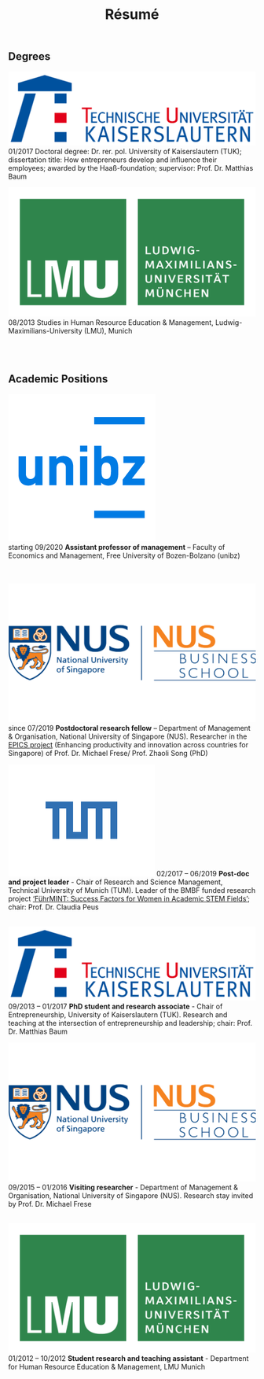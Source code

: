 ﻿---
title: "Résumé"
bg: orange
color: black
fa-icon: university
---

## Degrees

<img alt="TUK" src="./img/Tu_kaiserslautern.svg" class="logos"> 01/2017 Doctoral degree: Dr. rer. pol.
University of Kaiserslautern (TUK); dissertation title: How entrepreneurs develop and influence their employees; awarded by the Haaß-foundation; supervisor: Prof. Dr. Matthias Baum

<img alt="LMU" src="./img/LMU Logo.png" class="logos"> 08/2013 Studies in Human Resource Education & Management, Ludwig-Maximilians-University (LMU), Munich

<br/> <br/> 

## Academic Positions

<img alt="unibz" src="./img/unibz.png" class="logos"> <br/> starting 09/2020	**Assistant professor of management** – Faculty of Economics and Management, Free University of Bozen-Bolzano (unibz) <br/> <br/> <br/>

<img alt="NUS" src="./img/NUS Logo.png" class="logos"> since 07/2019	**Postdoctoral research fellow** – Department of Management & Organisation, National University of Singapore (NUS).
Researcher in the [EPICS project](https://bizfaculty.nus.edu.sg/epics/) (Enhancing productivity and innovation across countries for Singapore) of Prof. Dr. Michael Frese/ Prof. Zhaoli Song (PhD)

<img alt="TUM" src="./img/TUM.svg" class="logos"> 02/2017 – 06/2019	**Post-doc and project leader** - Chair of Research and Science Management, Technical University of Munich (TUM).
Leader of the BMBF funded research project [‘FührMINT: Success Factors for Women in Academic STEM Fields’](https://www.rm.wi.tum.de/fuehrmint/projekt-fuehrmint/); chair: Prof. Dr. Claudia Peus <br/><br/>

<img alt="TUK" src="./img/Tu_kaiserslautern.svg" class="logos"> 09/2013 – 01/2017	**PhD student and research associate** - Chair of Entrepreneurship, University of Kaiserslautern (TUK).
Research and teaching at the intersection of entrepreneurship and leadership; chair: Prof. Dr. Matthias Baum <br/> 

<img alt="NUS" src="./img/NUS Logo.png" class="logos"> 09/2015 – 01/2016	**Visiting researcher** - Department of Management & Organisation, National University of Singapore (NUS).
Research stay invited by Prof. Dr. Michael Frese <br/> <br/> 

<img alt="LMU" src="./img/LMU Logo.png" class="logos"> 01/2012 – 10/2012	**Student research and teaching assistant** - Department for Human Resource Education & Management, LMU Munich

